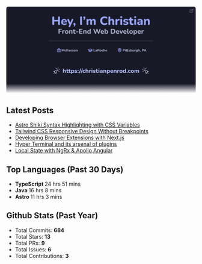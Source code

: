 <p align="center">
  <a href="https://christianpenrod.com">
    <img
      src="assets/banner.png"
      alt="Hey, I'm Christian. Front-End Web Developer (https://christianpenrod.com)."
      title="Hey, I'm Christian. Front-End Web Developer (https://christianpenrod.com)."
    />
  </a>
</p>

<h2>Latest Posts</h2>

<ul>
  
  <li><a href="https://christianpenrod.com/blog/astro-shiki-syntax-highlighting-with-css-variables/">Astro Shiki Syntax Highlighting with CSS Variables</a></li>
  
  <li><a href="https://christianpenrod.com/blog/tailwindcss-responsive-design-without-breakpoints/">Tailwind CSS Responsive Design Without Breakpoints</a></li>
  
  <li><a href="https://christianpenrod.com/blog/developing-browser-extensions-with-nextjs/">Developing Browser Extensions with Next.js</a></li>
  
  <li><a href="https://christianpenrod.com/blog/hyper-terminal-and-its-arsenal-of-plugins/">Hyper Terminal and its arsenal of plugins</a></li>
  
  <li><a href="https://christianpenrod.com/blog/local-state-with-ngrx-and-apollo-angular/">Local State with NgRx &amp; Apollo Angular</a></li>
  
</ul>

<h2>Top Languages (Past 30 Days)</h2>

<ul>
  
  <li>
    <strong>TypeScript </strong>
    <span>24 hrs 51 mins</span>
  </li>
  
  <li>
    <strong>Java </strong>
    <span>16 hrs 8 mins</span>
  </li>
  
  <li>
    <strong>Astro </strong>
    <span>11 hrs 3 mins</span>
  </li>
  
</ul>

<h2>Github Stats (Past Year)</h2>

<ul>
  <li>Total Commits: <strong>684</strong></li>
  <li>Total Stars: <strong>13</strong></li>
  <li>Total PRs: <strong>9</strong></li>
  <li>Total Issues: <strong>6</strong></li>
  <li>Total Contributions: <strong>3</strong></li>
</ul>
